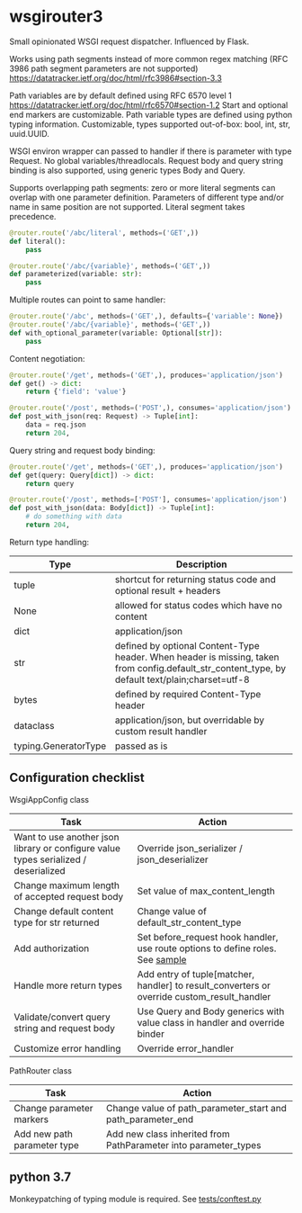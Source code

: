# wsgirouter3

Small opinionated WSGI request dispatcher. Influenced by Flask.

Works using path segments instead of more common regex matching (RFC 3986 path segment parameters are not supported) https://datatracker.ietf.org/doc/html/rfc3986#section-3.3

Path variables are by default defined using RFC 6570 level 1 https://datatracker.ietf.org/doc/html/rfc6570#section-1.2 Start and optional end markers are customizable.
Path variable types are defined using python typing information. Customizable, types supported out-of-box: bool, int, str, uuid.UUID.

WSGI environ wrapper can passed to handler if there is parameter with type Request. No global variables/threadlocals.
Request body and query string binding is also supported, using generic types Body and Query.

Supports overlapping path segments: zero or more literal segments can overlap with one parameter definition. Parameters of different type and/or name in same position are not supported. Literal segment takes precedence.


```python
@router.route('/abc/literal', methods=('GET',))
def literal():
    pass

@router.route('/abc/{variable}', methods=('GET',))
def parameterized(variable: str):
    pass
```

Multiple routes can point to same handler:

```python
@router.route('/abc', methods=('GET',), defaults={'variable': None})
@router.route('/abc/{variable}', methods=('GET',))
def with_optional_parameter(variable: Optional[str]):
    pass
```

Content negotiation:

```python
@router.route('/get', methods=('GET',), produces='application/json')
def get() -> dict:
    return {'field': 'value'}

@router.route('/post', methods=('POST',), consumes='application/json')
def post_with_json(req: Request) -> Tuple[int]:
    data = req.json
    return 204,
```

Query string and request body binding:

```python
@router.route('/get', methods=('GET',), produces='application/json')
def get(query: Query[dict]) -> dict:
    return query

@router.route('/post', methods=['POST'], consumes='application/json')
def post_with_json(data: Body[dict]) -> Tuple[int]:
    # do something with data
    return 204,
```

Return type handling:

| Type | Description |
| ---- | ----------- |
| tuple | shortcut for returning status code and optional result + headers |
| None | allowed for status codes which have no content |
| dict | application/json |
| str | defined by optional Content-Type header. When header is missing, taken from config.default_str_content_type, by default text/plain;charset=utf-8 |
| bytes | defined by required Content-Type header |
| dataclass | application/json, but overridable by custom result handler |
| typing.GeneratorType | passed as is |

## Configuration checklist

WsgiAppConfig class

| Task | Action |
| ----------- | ----------- |
| Want to use another json library or configure value types serialized / deserialized | Override json_serializer / json_deserializer |
| Change maximum length of accepted request body | Set value of max_content_length |
| Change default content type for str returned | Change value of default_str_content_type |
| Add authorization | Set before_request hook handler, use route options to define roles. See [sample](examples/authorization/application.py) |
| Handle more return types | Add entry of tuple[matcher, handler] to result_converters or override custom_result_handler |
| Validate/convert query string and request body | Use Query and Body generics with value class in handler and override binder |
| Customize error handling | Override error_handler |

PathRouter class

| Task | Action |
| ----------- | ----------- |
| Change parameter markers | Change value of path_parameter_start and path_parameter_end |
| Add new path parameter type | Add new class inherited from PathParameter into parameter_types |

## python 3.7

Monkeypatching of typing module is required. See [tests/conftest.py](tests/conftest.py)
